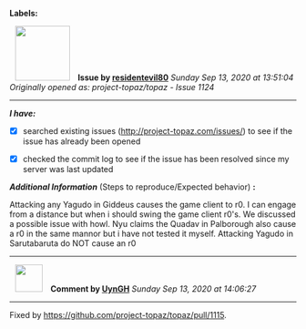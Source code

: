 **Labels:**



<a href="https://github.com/residentevil80"><img src="https://avatars2.githubusercontent.com/u/54491714?v=4" width="96" height="96" hspace="10"></img></a> **Issue by [residentevil80](https://github.com/residentevil80)**
_Sunday Sep 13, 2020 at 13:51:04_
_Originally opened as: project-topaz/topaz - Issue 1124_

----

<!-- place 'x' mark between square [] brackets to checkmark box -->
**_I have:_**

- [x] searched existing issues (http://project-topaz.com/issues/) to see if the issue has already been opened
- [x] checked the commit log to see if the issue has been resolved since my server was last updated

**_Additional Information_** (Steps to reproduce/Expected behavior) **:** 
Attacking any Yagudo in Giddeus causes the game client to r0. I can engage from a distance but when i should swing the game client r0's. We discussed a possible issue with howl. Nyu claims the Quadav in Palborough also cause a r0 in the same mannor but i have not tested it myself. Attacking Yagudo in Sarutabaruta do NOT cause an r0 


----
<a href="https://github.com/UynGH"><img src="https://avatars2.githubusercontent.com/u/40763842?v=4" width="48" height="48" hspace="10"></img></a> **Comment by [UynGH](https://github.com/UynGH)**
_Sunday Sep 13, 2020 at 14:06:27_

----

Fixed by https://github.com/project-topaz/topaz/pull/1115.
